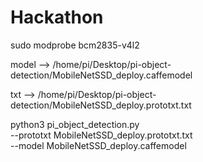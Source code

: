 # Hackathon


sudo modprobe bcm2835-v4l2

model --> /home/pi/Desktop/pi-object-detection/MobileNetSSD_deploy.caffemodel


txt --> /home/pi/Desktop/pi-object-detection/MobileNetSSD_deploy.prototxt.txt




python3 pi_object_detection.py \
	--prototxt MobileNetSSD_deploy.prototxt.txt \
	--model MobileNetSSD_deploy.caffemodel
